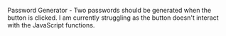 Password Generator - Two passwords should be generated when the button is clicked. I am currently struggling as the button doesn't interact with the JavaScript functions.
